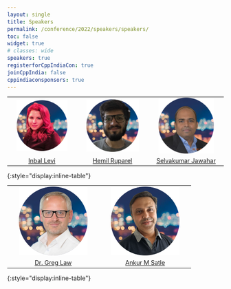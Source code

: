 ```yaml
---
layout: single
title: Speakers
permalink: /conference/2022/speakers/speakers/
toc: false
widget: true
# classes: wide
speakers: true
registerforCppIndiaCon: true
joinCppIndia: false
cppindiaconsponsors: true
---
```

<style type="text/css" rel="stylesheet">
thead { visibility: hidden; }
td img { max-width:80%; width:200px; }
thead { border:none; }
td { border:none; }
</style>
|  |  |   |
|:----:|:----:|:----:|
| [![Inbal Levi](/conference/2022/graphics/inbal.png "Inbal Levi")](/conference/2022/speakers/inbal/) | [![Hemil Ruparel](/conference/2022/graphics/mahendra.png "Hemil Ruparel")](/conference/2022/speakers/Hemil/) | [![Selvakumar Jawahar](/conference/2022/graphics/selvakumar.png "Selvakumar Jawahar")](/conference/2022/speakers/selvakumar/) |
| [Inbal Levi](/conference/2022/speakers/inbal/) | [Hemil Ruparel](/conference/2022/speakers/Hemil/) | [Selvakumar Jawahar](/conference/2022/speakers/selvakumar/) |
{:style="display:inline-table"}

|  |  |
|:----:|:----:|
| [![Dr. Greg Law](/conference/2022/graphics/greg.png "Dr. Greg Law")](/conference/2022/speakers/greg/) | [![Ankur M Satle](/conference/2022/graphics/ankur.png "Ankur M Satle")](/conference/2022/speakers/ankur/) |
| [Dr. Greg Law](/conference/2022/speakers/greg/) | [Ankur M Satle](/conference/2022/speakers/ankur/) |
{:style="display:inline-table"}
<pre>




















































</pre>